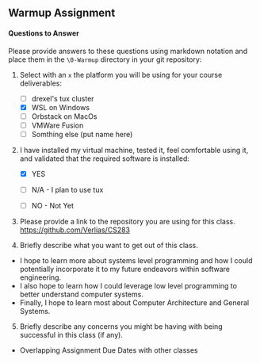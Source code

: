 ## Warmup Assignment


#### Questions to Answer
Please provide answers to these questions using markdown notation and place them in the `\0-Warmup` directory in your git repository:

1. Select with an `x` the platform you will be using for your course deliverables:

    - [ ] drexel's tux cluster
    - [x] WSL on Windows
    - [ ] Orbstack on MacOs
    - [ ] VMWare Fusion
    - [ ] Somthing else (put name here)

2. I have installed my virtual machine, tested it, feel comfortable using it, and validated that the required software is installed:

    - [x] YES
    - [ ] N/A - I plan to use tux
    - [ ] NO - Not Yet


3. Please provide a link to the repository you are using for this class.
https://github.com/Verlias/CS283


4. Briefly describe what you want to get out of this class.
* I hope to learn more about systems level programming and how I could potentially incorporate it to my future endeavors within software engineering.
* I also hope to learn how I could leverage low level programming to better understand computer systems.
* Finally, I hope to learn most about Computer Architecture and General Systems.


5. Briefly describe any concerns you might be having with being successful in this class (if any).
* Overlapping Assignment Due Dates with other classes

